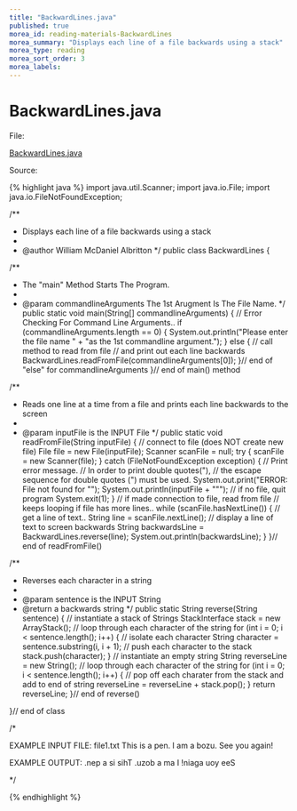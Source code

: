 ```yaml
---
title: "BackwardLines.java"
published: true
morea_id: reading-materials-BackwardLines
morea_summary: "Displays each line of a file backwards using a stack"
morea_type: reading
morea_sort_order: 3
morea_labels:
---
```


# BackwardLines.java

File:

[BackwardLines.java](../examples/BackwardLines.java)

Source: 

{% highlight java %}
import java.util.Scanner;
import java.io.File;
import java.io.FileNotFoundException;

/**
 * Displays each line of a file backwards using a stack
 * 
 * @author William McDaniel Albritton
 */
public class BackwardLines {

  /**
   * The "main" Method Starts The Program.
   * 
   * @param commandlineArguments The 1st Arugment Is The File Name.
   */
  public static void main(String[] commandlineArguments) {
    // Error Checking For Command Line Arguments..
    if (commandlineArguments.length == 0) {
      System.out.println("Please enter the file name " + "as the 1st commandline argument.");
    }
    else {
      // call method to read from file
      // and print out each line backwards
      BackwardLines.readFromFile(commandlineArguments[0]);
    }// end of "else" for commandlineArguments
  }// end of main() method

  /**
   * Reads one line at a time from a file and prints each line backwards to the screen
   * 
   * @param inputFile is the INPUT File
   */
  public static void readFromFile(String inputFile) {
    // connect to file (does NOT create new file)
    File file = new File(inputFile);
    Scanner scanFile = null;
    try {
      scanFile = new Scanner(file);
    }
    catch (FileNotFoundException exception) {
      // Print error message.
      // In order to print double quotes("),
      // the escape sequence for double quotes (\") must be used.
      System.out.print("ERROR: File not found for \"");
      System.out.println(inputFile + "\"");
      // if no file, quit program
      System.exit(1);
    }
    // if made connection to file, read from file
    // keeps looping if file has more lines..
    while (scanFile.hasNextLine()) {
      // get a line of text..
      String line = scanFile.nextLine();
      // display a line of text to screen backwards
      String backwardsLine = BackwardLines.reverse(line);
      System.out.println(backwardsLine);
    }
  }// end of readFromFile()

  /**
   * Reverses each character in a string
   * 
   * @param sentence is the INPUT String
   * @return a backwards string
   */
  public static String reverse(String sentence) {
    // instantiate a stack of Strings
    StackInterface<String> stack = new ArrayStack<String>();
    // loop through each character of the string
    for (int i = 0; i < sentence.length(); i++) {
      // isolate each character
      String character = sentence.substring(i, i + 1);
      // push each character to the stack
      stack.push(character);
    }
    // instantiate an empty string
    String reverseLine = new String();
    // loop through each character of the string
    for (int i = 0; i < sentence.length(); i++) {
      // pop off each charater from the stack and add to end of string
      reverseLine = reverseLine + stack.pop();
    }
    return reverseLine;
  }// end of reverse()

}// end of class

/*

EXAMPLE INPUT FILE: file1.txt
This is a pen.
I am a bozu.
See you again!

EXAMPLE OUTPUT:
.nep a si sihT
.uzob a ma I
!niaga uoy eeS

 */

{% endhighlight %}
